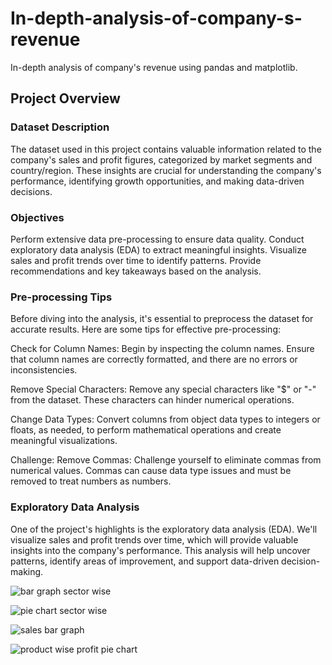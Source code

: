 # In-depth-analysis-of-company-s-revenue
In-depth analysis of company's revenue using pandas and matplotlib.

## Project Overview
### Dataset Description
The dataset used in this project contains valuable information related to the company's sales and profit figures, categorized by market segments and country/region. These insights are crucial for understanding the company's performance, identifying growth opportunities, and making data-driven decisions.

### Objectives
Perform extensive data pre-processing to ensure data quality.
Conduct exploratory data analysis (EDA) to extract meaningful insights.
Visualize sales and profit trends over time to identify patterns.
Provide recommendations and key takeaways based on the analysis.

### Pre-processing Tips
Before diving into the analysis, it's essential to preprocess the dataset for accurate results. Here are some tips for effective pre-processing:

Check for Column Names: Begin by inspecting the column names. Ensure that column names are correctly formatted, and there are no errors or inconsistencies.

Remove Special Characters: Remove any special characters like "$" or "-" from the dataset. These characters can hinder numerical operations.

Change Data Types: Convert columns from object data types to integers or floats, as needed, to perform mathematical operations and create meaningful visualizations.

Challenge: Remove Commas: Challenge yourself to eliminate commas from numerical values. Commas can cause data type issues and must be removed to treat numbers as numbers.


### Exploratory Data Analysis
One of the project's highlights is the exploratory data analysis (EDA). We'll visualize sales and profit trends over time, which will provide valuable insights into the company's performance. This analysis will help uncover patterns, identify areas of improvement, and support data-driven decision-making.



![bar graph sector wise](https://github.com/Sanket4545/In-depth-analysis-of-company-s-revenue/assets/103092841/b9c8ca76-15d2-4384-bdfd-95af9c3836ce)



![pie chart sector wise](https://github.com/Sanket4545/In-depth-analysis-of-company-s-revenue/assets/103092841/bc4fe6dd-89f1-4023-a9d1-12f10a9657de)



![sales bar graph](https://github.com/Sanket4545/In-depth-analysis-of-company-s-revenue/assets/103092841/5f681dac-6f04-4fbe-a1cc-76d7f76318d5)




![product wise profit pie chart](https://github.com/Sanket4545/In-depth-analysis-of-company-s-revenue/assets/103092841/009ae6a2-9ee2-4eee-a2d4-faee79e4019c)

